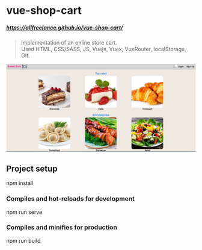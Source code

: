# vue-shop-cart
##### https://allfreelance.github.io/vue-shop-cart/

> Implementation of an online store cart.<br>
> Used HTML, CSS/SASS, JS, Vuejs, Vuex, VueRouter, localStorage, Git.

[![](https://github.com/allfreelance/vue-shop-cart/blob/main/screen.jpg)](https://allfreelance.github.io/vue-shop-cart/)

## Project setup
npm install

### Compiles and hot-reloads for development
npm run serve

### Compiles and minifies for production
npm run build

